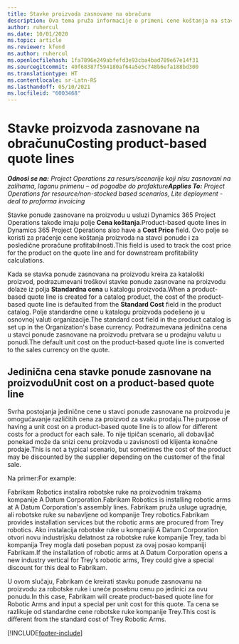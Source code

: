 ```yaml
---
title: Stavke proizvoda zasnovane na obračunu
description: Ova tema pruža informacije o primeni cene koštanja na stavku ponude zasnovane na proizvodu.
author: ruhercul
ms.date: 10/01/2020
ms.topic: article
ms.reviewer: kfend
ms.author: ruhercul
ms.openlocfilehash: 1fa7896e249abfefd3e93cba4bad789e67e14f31
ms.sourcegitcommit: 40f68387f594180af64a5e5c748b6efa188bd300
ms.translationtype: HT
ms.contentlocale: sr-Latn-RS
ms.lasthandoff: 05/10/2021
ms.locfileid: "6003468"
---
```

# <a name="costing-product-based-quote-lines"></a><span data-ttu-id="bbb2f-103">Stavke proizvoda zasnovane na obračunu</span><span class="sxs-lookup"><span data-stu-id="bbb2f-103">Costing product-based quote lines</span></span>

<span data-ttu-id="bbb2f-104">_**Odnosi se na:** Project Operations za resurs/scenarije koji nisu zasnovani na zalihama, laganu primenu – od pogodbe do profakture_</span><span class="sxs-lookup"><span data-stu-id="bbb2f-104">_**Applies To:** Project Operations for resource/non-stocked based scenarios, Lite deployment - deal to proforma invoicing_</span></span>


<span data-ttu-id="bbb2f-105">Stavke ponude zasnovane na proizvodu u usluzi Dynamics 365 Project Operations takođe imaju polje **Cena koštanja**.</span><span class="sxs-lookup"><span data-stu-id="bbb2f-105">Product-based quote lines in Dynamics 365 Project Operations also have a **Cost Price** field.</span></span> <span data-ttu-id="bbb2f-106">Ovo polje se koristi za praćenje cene koštanja proizvoda na stavci ponude i za posledične proračune profitabilnosti.</span><span class="sxs-lookup"><span data-stu-id="bbb2f-106">This field is used to track the cost price for the product on the quote line and for downstream profitability calculations.</span></span>

<span data-ttu-id="bbb2f-107">Kada se stavka ponude zasnovana na proizvodu kreira za kataloški proizvod, podrazumevani troškovi stavke ponude zasnovane na proizvodu dolaze iz polja **Standardna cena** u katalogu proizvoda.</span><span class="sxs-lookup"><span data-stu-id="bbb2f-107">When a product-based quote line is created for a catalog product, the cost of the product-based quote line is defaulted from the **Standard Cost** field in the product catalog.</span></span> <span data-ttu-id="bbb2f-108">Polje standardne cene u katalogu proizvoda podešeno je u osnovnoj valuti organizacije.</span><span class="sxs-lookup"><span data-stu-id="bbb2f-108">The standard cost field in the product catalog is set up in the Organization's base currency.</span></span> <span data-ttu-id="bbb2f-109">Podrazumevana jedinična cena u stavci ponude zasnovane na proizvodu pretvara se u prodajnu valutu u ponudi.</span><span class="sxs-lookup"><span data-stu-id="bbb2f-109">The default unit cost on the product-based quote line is converted to the sales currency on the quote.</span></span>

## <a name="unit-cost-on-a-product-based-quote-line"></a><span data-ttu-id="bbb2f-110">Jedinična cena stavke ponude zasnovane na proizvodu</span><span class="sxs-lookup"><span data-stu-id="bbb2f-110">Unit cost on a product-based quote line</span></span>

<span data-ttu-id="bbb2f-111">Svrha postojanja jedinične cene u stavci ponude zasnovane na proizvodu je omogućavanje različitih cena za proizvod za svaku prodaju.</span><span class="sxs-lookup"><span data-stu-id="bbb2f-111">The purpose of having a unit cost on a product-based quote line is to allow for different costs for a product for each sale.</span></span> <span data-ttu-id="bbb2f-112">To nije tipičan scenario, ali dobavljač ponekad može da snizi cenu proizvoda u zavisnosti od klijenta konačne prodaje.</span><span class="sxs-lookup"><span data-stu-id="bbb2f-112">This is not a typical scenario, but sometimes the cost of the product may be discounted by the supplier depending on the customer of the final sale.</span></span>

<span data-ttu-id="bbb2f-113">Na primer:</span><span class="sxs-lookup"><span data-stu-id="bbb2f-113">For example:</span></span>

<span data-ttu-id="bbb2f-114">Fabrikam Robotics instalira robotske ruke na proizvodnim trakama kompanije A Datum Corporation.</span><span class="sxs-lookup"><span data-stu-id="bbb2f-114">Fabrikam Robotics is installing robotic arms at A Datum Corporation's assembly lines.</span></span> <span data-ttu-id="bbb2f-115">Fabrikam pruža usluge ugradnje, ali robotske ruke su nabavljene od kompanije Trey robotics.</span><span class="sxs-lookup"><span data-stu-id="bbb2f-115">Fabrikam provides installation services but the robotic arms are procured from Trey robotics.</span></span> <span data-ttu-id="bbb2f-116">Ako instalacija robotske ruke u kompaniji A Datum Corporation otvori novu industrijsku delatnost za robotske ruke kompanije Trey, tada bi kompanija Trey mogla dati poseban popust za ovaj posao kompaniji Fabrikam.</span><span class="sxs-lookup"><span data-stu-id="bbb2f-116">If the installation of robotic arms at A Datum Corporation opens a new industry vertical for Trey's robotic arms, Trey could give a special discount for this deal to Fabrikam.</span></span>

<span data-ttu-id="bbb2f-117">U ovom slučaju, Fabrikam će kreirati stavku ponude zasnovanu na proizvodu za robotske ruke i uneće posebnu cenu po jedinici za ovu ponudu.</span><span class="sxs-lookup"><span data-stu-id="bbb2f-117">In this case, Fabrikam will create product-based quote line for Robotic Arms and input a special per unit cost for this quote.</span></span> <span data-ttu-id="bbb2f-118">Ta cena se razlikuje od standardne cene robotske ruke kompanije Trey.</span><span class="sxs-lookup"><span data-stu-id="bbb2f-118">This cost is different from the standard cost of Trey Robotic Arms.</span></span>


[!INCLUDE[footer-include](../../includes/footer-banner.md)]